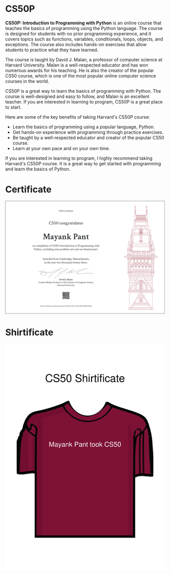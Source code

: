 # CS50P

**CS50P: Introduction to Programming with Python** is an online course that teaches the basics of programming using the Python language. The course is designed for students with no prior programming experience, and it covers topics such as functions, variables, conditionals, loops, objects, and exceptions. The course also includes hands-on exercises that allow students to practice what they have learned.

The course is taught by David J. Malan, a professor of computer science at Harvard University. Malan is a well-respected educator and has won numerous awards for his teaching. He is also the creator of the popular CS50 course, which is one of the most popular online computer science courses in the world.

CS50P is a great way to learn the basics of programming with Python. The course is well-designed and easy to follow, and Malan is an excellent teacher. If you are interested in learning to program, CS50P is a great place to start.

Here are some of the key benefits of taking Harvard's CS50P course:

* Learn the basics of programming using a popular language, Python.
* Get hands-on experience with programming through practice exercises.
* Be taught by a well-respected educator and creator of the popular CS50 course.
* Learn at your own pace and on your own time.

If you are interested in learning to program, I highly recommend taking Harvard's CS50P course. It is a great way to get started with programming and learn the basics of Python.

# Certificate

![](CS50P.png)

# Shirtificate

![](shirtificate.png)
